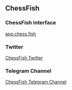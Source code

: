 ## ChessFish

### ChessFish interface
[app.chess.fish](https://app.chess.fish/)

### Twitter
[ChessFish Twitter](https://twitter.com/evmchess)

### Telegram Channel
[ChessFish Telegram Channel](https://t.me/chessfish)


<!--


🙋‍♀️ A short introduction - what is your organization all about?
🌈 Contribution guidelines - how can the community get involved?
👩‍💻 Useful resources - where can the community find your docs? Is there anything else the community should know?
🍿 Fun facts - what does your team eat for breakfast?
🧙 Remember, you can do mighty things with the power of [Markdown](https://docs.github.com/github/writing-on-github/getting-started-with-writing-and-formatting-on-github/basic-writing-and-formatting-syntax)
-->
